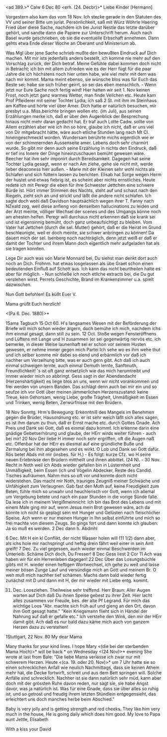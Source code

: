 <ad 389.>* Calw 6 Dec 80
 <erh. (24. Decbr)>*
Liebe Kinder [Hermann]

Vorgestern also kam das vom 18 Nov. Ich stecke gerade in den Statuten des VV und seiner Bitte um jurist. Persönlichkeit, saß mit Würz Wöhrle Haering Fried über diese Sache, nachdem ich bei Jurist Nestle das letzte darüber gehört, und sandte dann die Papiere zur Unterschrift herum. Auch nach Basel wurde geschrieben, ob sie die eventuelle Erbschaft annehmen. Dann gehts etwa Ende dieser Woche an Oberamt und Ministerium ab.

Was Mgl über jene Sache schrieb mußte den bewußten Eindruck auf Dich machen. Mit mir ists jedenfalls anders bestellt, ich komme nie mehr auf den Vorschlag zurück, der Dich betraf. Meine Gefühle dabei kommen doch nicht in Betracht; ich bin mit allem zufrieden wie es der Herr fügt für die paar Jahre die ich höchstens noch hier unten habe, wie viel mehr mit dem was nach mir kommt. Mama meint ebenso, sie wünsche blos was für Euch das Beste sei; habe sie sich früher geirrt, so sei das eben menschlich. - Wenn jetzt nur Eure Sache noch fertig wird! Hier hatten wir seit 1. Nov keinen Frost, noch jetzt ganz warmes Wetter, man finde Veilchen etc. Heute kam Prof Pfleiderer mit seiner Tochter Lydia, ich saß 2 St. mit ihm im Steinhaus am Kaffee und hörte viel über Amer. Dich hatte er natürlich besuchen, mir presbyt u.a. Miss.berichte bringen wollen etc. (im Juli), aus seinen Erzählungen merke ich, daß er über den Augenblick der Besprechung hinaus nicht mehr daran gedacht hat. Er traf auch Lotte Cadw. sollte von Allem erzählen aber wie ich ihn so höre, glaube ich nicht, daß er uns viel von Dir mitgebracht hätte, wäre auch etliche Stunden lang nach Mt Cl. hineingeschmeckt worden. Wundersam berührte michs eigentlich wie er von der schimmernden Aussenseite amer. Lebens doch sehr charmirt wurde. So gibt mir denn auch seine Erzählung in nichts den Eindruck, daß er tief ins Innere der Dinge hineinzuschauen bemüht gewesen wäre. Beecher hat ihm sehr imponirt durch Beredsamkeit. Dagegen hat seine Tochter Lydia gesagt, wenn er nach Am ziehe, gehe sie nicht mit, werde lieber deaconess hier außen. - Marie mit der Kleinen sehr wohl nichts als Schlafen und sich füttern lassen zu berichten. Elisab hat Sorge wegen Herm der hustet und etwas fiebrig ist, es scheint aber nichts ernstliches. Heute redete ich mit Peregr die eben für ihre Schwester Jettchen eine schwere Bürde ist. Hört immer Stimmen des Nachts, steht auf und schaut nach den Riegeln, zieht sich an und strickt und läßt die andere nicht schlafen. Ich sagte doch wohl daß Davidson hauptsächlich wegen ihrer T. Fanny nach NZeald zog, weil diese anfieng von denselben hallucinations zu leiden und der Arzt meinte, völliger Wechsel der scenes und des Umgangs könne noch am ehesten helfen. Peregr will durchaus nicht erkennen daß sie krank sei und ist eigensinnig bemüht, doch ganz unbeaufsichtigt zu bleiben. Vom Vater hat Jettchen (durch die sel. Mutter) gehört, daß er die Heirat im Grund beschleunigte, weil er doch meinte, sie schwer anbringen zu können! Da dauert mich der sel. Isenberg noch nachträglich, denn jetzt weiß er daß er damit der Tochter und ihrem Mann doch eigentlich mehr aufgeladen hat als sie tragen konnten.

Lege Dir auch was von Marie Monnard bei, Du siehst man denkt dort auch noch an Dich. Frohnm. hat etwas losgelassen als übe Graet schon einen bedeutenden Einfluß auf Schott aus. Ich kann das nicht beurtheilen halte es aber für möglich. - Nun schließe ich noch etliche extracts bei, die Du gut verstehen wirst. Perrets Geschichte, Brand im Krankenzimmer u.a. spielt dazwischen.

 Nun Gott befohlen! Es küßt Euer V.

Mama grüßt Euch herzlich!

<(Pa 6. Dec. 1880)>*

1Sams Tagbuch 15 Oct 60. H's langsames Wesen mit der Beförderung der Briefe will mich schon wieder ärgern, doch bemühe ich mich, nachdem ichs ihm einmal gesagt, dann still zu sein. 12 Oct. Stoße wegen Fensteröffnens und Lüftens mit Lange und H zusammen (er sei gegenwärtig nervös etc. ich bemerke, in dieser Weise launenhaft sei er schon vor seinem Husten gewesen, er nehme immer gegen mich Partei Ich sehe wo es ihm wehe thut und ich selber komme mir dabei so elend und erbärmlich vor daß ich nachher um Verzeihung bitte, was er auch gern gibt. Ach daß ich auch einmal schweigen lernte, auch einmal Demuth lernte, Sanftmuth, Freundlichkeit! 's ist oft ganz entsetzlich wie das mich herumtreibt und immer wieder mich so abbringt. Gess sagt in der Abendandacht (Herzenshärtigkeit) es liege blos an uns, wenn wir nicht vorankommen und frei werden von unsern Banden. Das schlägt denn auch bei mir ein und so seufze ich vor Gott über meinen jämmerlichen Herzenszustand: keine Treue, kein Gehorsam, wenig Liebe, große Trägheit, Unmäßigkeit im Essen und Trinken, wenig Beten, Zerwürfnisse mit den Brüdern.

18 Nov Sonntg. Hrm's Bewegung: Erkenntniß des Mangels im Benehmen gegen die Brüder, Hausordnung etc. er ist sehr weich läßt sich alles sagen, es ist ihm darum zu thun, daß er Ernst mache etc. durch Gottes Gnade. Ach Preis und Dank sei Gott, daß es einmal dazu kommt. Ich erkenne darin eine gnädige Gebetserhörung und glaube, der HErr wirds weiter führen - auch bei mir! 20 Nov Der liebe H immer noch sehr ergriffen, oft die Augen naß etc. Offenbar hat der HErr es diesmal auf eine gründliche Buße und Zermalung bei ihm abgesehen und es wirkt. O Lob und Dank sei Gott dafür. Rös betet Abds mit mir (insbes. für H.) - Es folgt: kurze Cfz. wo H seine neuen Erlebnisse den Brüdern mittheilt und ihnen abbittet. (24 N). - 30 Nov. Recht in Noth weil ich Abds wieder gefallen bin in Lüsternheit und Unmäßigkeit, beim Essen (ich und Vögelin Abdecker, Reste des Candid. Tisches aufräumen. Nahm mirs so oft vor und konnte doch nicht widerstehen. Das macht mir Noth, trauriges Zeugniß meiner Schwäche und Unfähigkeit zum Verleugnen. Gab fast den Muth auf, keine Freudigkeit zum Beten, fühle mich so unwahr und heuchlerisch vor Gott, wenn ich allemal um Vergebung betete und nach ein paar Stunden in die vorige Sünde falle. Da lese ich in meinem Vergißmeinnicht: Ich bin das Brot des Lebens und mit einem Male ging mir auf, wenn Jesus mein Brot gewesen wäre, ach da könnte ich nicht so geplagt sein mit Hunger und Gelüsten nach fleischlicher Speise. Ach wenn er nur meinen Hunger in Ihn selbst einführte und mich so frei machte von diesem Zeugs. So gings fort und dann konnte ich glauben: Ja so muß es werden. 2 Dec dann h. Abdmhl

6 Dec. Mit H ein kl Conflikt, der nicht Wasser holen will (11 1/2) dann aber, als ichs hole mir nachspringt und heftig drein fährt weil einer in sein Amt greift! 7 Dec. Zu viel gegessen, auch wieder einmal Beschwerden im Unterleib. Schäme Dich doch, Du Fresser! 8 Dec Gess liest 2 Cor 11 Ach was haben wir für ein Herrenleben dagegen! 22 Dec Über das Losungsbüchle gibts mit H. wieder einen heftigen Wortwechsel, ich gehe zu weit und lasse meiner bösen Zunge Lauf und versündige mich an Gott und meinem Br. O weh muß mich nachher tief schämen. Machs dann bald wieder fertig zunächst mit D und dann mit H, der mir wieder mit Liebe entg. kommt.

31. Dec. Loosziehen. Theilweise sehr treffend. Herr Braun: Aller Augen warten auf Dich daß Du ihnen Speise gebest zu ihrer Zeit. Hier lacht alles zusammen vor Freude, bes. der alte Pf Legrand. Für mich das wichtige Loos "Abr. machte sich früh auf und gieng an den Ort, davon ihm Gott gesagt hatte." "Kein Kriegsmann flieht sich in Händel der Nahrung auf daß er gefalle etc." Ich verstehe den Wink, den mir der HErr damit gibt. Ach daß es nur bald dazu käme mich auch von ganzem Herzen dazu zu verstehen! 

 1Stuttgart, 22 Nov. 80
My dear Mama

Many thanks for your kind lines. I hope Mary <(die bei der sterbenden Mama Hoch)>* will be back <von Basel>* on Wednesday <(24 Nov)>* evening She wrote at last from Bale: "Die liebe Mama verlasse ich zwar nur mit schwerem Herzen. Heute <(ca. 19. oder 20. Nov)>* um 7 Uhr hatte sie so einen schrecklichen Anfall wie neulich Nachmittags, dass sie keinen Athem mehr hat, die Decke fortwirft, schreit und aus dem Bett springen will. Solche Anfälle sind schrecklich. Nachher ist sie dann natürlich sehr müd, kann aber doch mit der grössten Ruhe davon reden, nur sagt sie, sie habe Angst davor, was ja natürlich ist. Was für eine Gnade, dass sie über alles so ruhig ist, und so getrost und freudig ihrem letzten Stündlein entgegensieht, das erleichtert uns doch manches herbe beim Abschied."

Baby is very jolly and is getting strength and red cheeks. They like him very much in the house, He is going daily which does him good. My love to Papa aunt Jettle, Elisabeth

 With a kiss your David
